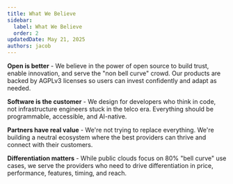 ```yaml
---
title: What We Believe
sidebar:
  label: What We Believe
  order: 2
updatedDate: May 21, 2025
authors: jacob
---
```


**Open is better** - We believe in the power of open source to build trust, enable innovation, and serve the "non bell curve" crowd. Our products are backed by AGPLv3 licenses so users can invest confidently and adapt as needed.

**Software is the customer** - We design for developers who think in code, not infrastructure engineers stuck in the telco era. Everything should be programmable, accessible, and AI-native.

**Partners have real value** - We're not trying to replace everything. We're building a neutral ecosystem where the best providers can thrive and connect with their customers.

**Differentiation matters** - While public clouds focus on 80% "bell curve" use cases, we serve the providers who need to drive differentiation in price, performance, features, timing, and reach.